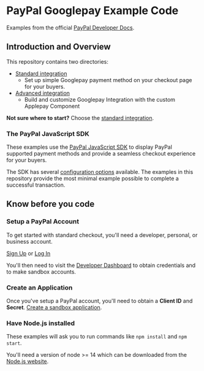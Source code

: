 # PayPal Googlepay Example Code

Examples from the official [PayPal Developer Docs](https://developer.paypal.com/).

## Introduction and Overview

This repository contains two directories:

- [Standard integration](./standard-integration/)
  - Set up simple Googlepay payment method on your checkout page for your buyers.
- [Advanced integration](./advanced-integration/)
  - Build and customize Googlepay Integration with the custom Applepay Component

**Not sure where to start?** Choose the [standard integration](./standard-integration/).

### The PayPal JavaScript SDK

These examples use the [PayPal JavaScript SDK](https://developer.paypal.com/sdk/js/) to display PayPal supported payment methods and provide a seamless checkout experience for your buyers.

The SDK has several [configuration options](https://developer.paypal.com/sdk/js/configuration/) available. The examples in this repository provide the most minimal example possible to complete a successful transaction.

## Know before you code

### Setup a PayPal Account

To get started with standard checkout, you'll need a developer, personal, or business account.

[Sign Up](https://www.paypal.com/signin/client?flow=provisionUser) or [Log In](https://www.paypal.com/signin?returnUri=https%253A%252F%252Fdeveloper.paypal.com%252Fdeveloper%252Fapplications&intent=developer)

You'll then need to visit the [Developer Dashboard](https://developer.paypal.com/dashboard/) to obtain credentials and to
make sandbox accounts.

### Create an Application

Once you've setup a PayPal account, you'll need to obtain a **Client ID** and **Secret**. [Create a sandbox application](https://developer.paypal.com/dashboard/applications/sandbox/create).

### Have Node.js installed

These examples will ask you to run commands like `npm install` and `npm start`.

You'll need a version of node >= 14 which can be downloaded from the [Node.js website](https://nodejs.org/en/download/).
